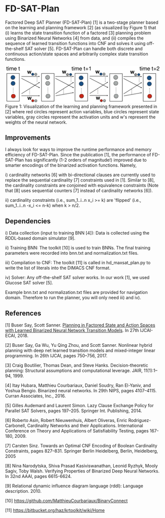 # FD-SAT-Plan

Factored Deep SAT Planner (FD-SAT-Plan) [1] is a two-stage planner based on the learning and planning framework [2] (as visualized by Figure 1) that (i) learns the state transition function of a factored [3] planning problem using Binarized Neural Networks [4] from data, and (ii) compiles the sequence of learned transition functions into CNF and solves it using off-the-shelf SAT solver [5]. FD-SAT-Plan can handle both discrete and continuous action/state spaces and arbitrarily complex state transition functions.

![alt text](./hdmilpplan.png)
Figure 1: Visualization of the learning and planning framework presented in [2] where red circles represent action variables, blue circles represent state variables, gray circles represent the activation units and w's represent the weights of the neural network.

## Improvements

I always look for ways to improve the runtime performance and memory efficiency of FD-SAT-Plan. Since the publication [1], the performance of FD-SAT-Plan has significantly (1-2 orders of magnitude!) improved due to smarter encodings of the binarized activation functions. Namely, 

i) cardinality networks [6] with bi-directional clauses are currently used to replace the sequential cardinality [7] constraints used in [1]. Similar to [8], the cardinality constraints are conjoined with equivalence constraints (Note that [8] uses sequential counters [7] instead of cardinality networks [6]). 

ii) cardinality constraints (i.e., sum_1..i..n x_i >= k) are 'flipped' (i.e., sum_1..i..n -x_i <= n-k) when k > n/2.

## Dependencies

i) Data collection (input to training BNN [4]): Data is collected using the RDDL-based domain simulator [9]. 

ii) Training BNN: The toolkit [10] is used to train BNNs. The final training parameters were recorded into bnn.txt and normalization.txt files.

iii) Compilation to CNF: The toolkit [11] is called in hd_maxsat_plan.py to write the list of literals into the DIMACS CNF format.

iv) Solver: Any off-the-shelf SAT solver works. In our work [1], we used Glucose SAT solver [5].

Example bnn.txt and normalization.txt files are provided for navigation domain. Therefore to run the planner, you will only need iii) and iv).

## References
[1] Buser Say, Scott Sanner. [Planning in Factored State and Action Spaces with Learned Binarized Neural Network Transition Models](./bnn-planning-factored.pdf). In 27th IJCAI-ECAI, 2018.

[2] Buser Say, Ga Wu, Yu Qing Zhou, and Scott Sanner. Nonlinear hybrid planning with deep net learned transition models and mixed-integer linear programming. In 26th IJCAI, pages 750–756, 2017.

[3] Craig Boutilier, Thomas Dean, and Steve Hanks. Decision-theoretic planning: Structural assumptions and computational leverage. JAIR, 11(1):1–94, 1999.

[4] Itay Hubara, Matthieu Courbariaux, Daniel Soudry, Ran El-Yaniv, and Yoshua Bengio. Binarized neural networks. In 29th NIPS, pages 4107–4115. Curran Associates, Inc., 2016.

[5] Gilles Audemard and Laurent Simon. Lazy Clause Exchange Policy for Parallel SAT Solvers, pages 197–205. Springer Int. Publishing, 2014.

[6] Roberto Asin, Robert Nieuwenhuis, Albert Oliveras, Enric Rodriguez-Carbonell, Cardinality Networks and their Applications. International Conference on Theory and Applications of Satisfiability Testing, pages 167-180, 2009.

[7] Carsten Sinz. Towards an Optimal CNF Encoding of Boolean Cardinality Constraints, pages 827–831. Springer Berlin Heidelberg, Berlin, Heidelberg, 2005

[8] Nina Narodytska, Shiva Prasad Kasiviswanathan, Leonid Ryzhyk, Mooly Sagiv, Toby Walsh. Verifying Properties of Binarized Deep Neural Networks. In 32nd AAAI, pages 6615-6624.

[9] Relational dynamic influence diagram language (rddl): Language description. 2010.

[10] https://github.com/MatthieuCourbariaux/BinaryConnect

[11] https://bitbucket.org/haz/krtoolkit/wiki/Home
